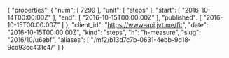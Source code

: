 {
  "properties": {
    "num": [
      7299
    ],
    "unit": [
      "steps"
    ],
    "start": [
      "2016-10-14T00:00:00Z"
    ],
    "end": [
      "2016-10-15T00:00:00Z"
    ],
    "published": [
      "2016-10-15T00:00:00Z"
    ]
  },
  "client_id": "https://www-api.jvt.me/fit",
  "date": "2016-10-15T00:00:00Z",
  "kind": "steps",
  "h": "h-measure",
  "slug": "2016/10/u6ebf",
  "aliases": [
    "/mf2/b13d7c7b-0631-4ebb-9d18-9cd93cc431c4/"
  ]
}
